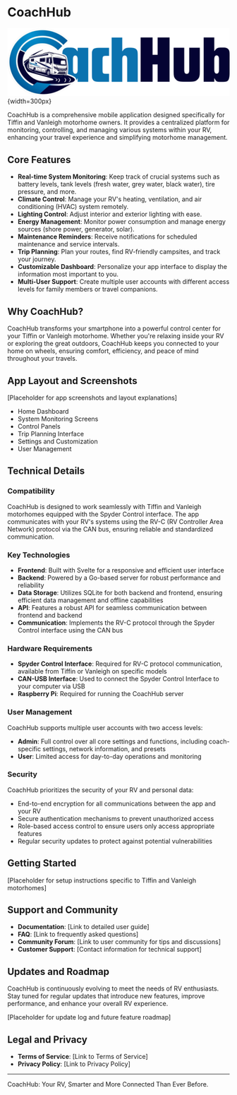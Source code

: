 # CoachHub

![CoachHub Logo](/assets/CoachHub-Logo/coachhub-logo-ImageLine.webp){width=300px}

CoachHub is a comprehensive mobile application designed specifically for Tiffin and Vanleigh motorhome owners. It provides a centralized platform for monitoring, controlling, and managing various systems within your RV, enhancing your travel experience and simplifying motorhome management.

## Core Features

- **Real-time System Monitoring**: Keep track of crucial systems such as battery levels, tank levels (fresh water, grey water, black water), tire pressure, and more.
- **Climate Control**: Manage your RV's heating, ventilation, and air conditioning (HVAC) system remotely.
- **Lighting Control**: Adjust interior and exterior lighting with ease.
- **Energy Management**: Monitor power consumption and manage energy sources (shore power, generator, solar).
- **Maintenance Reminders**: Receive notifications for scheduled maintenance and service intervals.
- **Trip Planning**: Plan your routes, find RV-friendly campsites, and track your journey.
- **Customizable Dashboard**: Personalize your app interface to display the information most important to you.
- **Multi-User Support**: Create multiple user accounts with different access levels for family members or travel companions.

## Why CoachHub?

CoachHub transforms your smartphone into a powerful control center for your Tiffin or Vanleigh motorhome. Whether you're relaxing inside your RV or exploring the great outdoors, CoachHub keeps you connected to your home on wheels, ensuring comfort, efficiency, and peace of mind throughout your travels.

## App Layout and Screenshots

[Placeholder for app screenshots and layout explanations]

- Home Dashboard
- System Monitoring Screens
- Control Panels
- Trip Planning Interface
- Settings and Customization
- User Management

## Technical Details

### Compatibility

CoachHub is designed to work seamlessly with Tiffin and Vanleigh motorhomes equipped with the Spyder Control interface. The app communicates with your RV's systems using the RV-C (RV Controller Area Network) protocol via the CAN bus, ensuring reliable and standardized communication.

### Key Technologies

- **Frontend**: Built with Svelte for a responsive and efficient user interface
- **Backend**: Powered by a Go-based server for robust performance and reliability
- **Data Storage**: Utilizes SQLite for both backend and frontend, ensuring efficient data management and offline capabilities
- **API**: Features a robust API for seamless communication between frontend and backend
- **Communication**: Implements the RV-C protocol through the Spyder Control interface using the CAN bus

### Hardware Requirements

- **Spyder Control Interface**: Required for RV-C protocol communication, available from Tiffin or Vanleigh on specific models
- **CAN-USB Interface**: Used to connect the Spyder Control Interface to your computer via USB
- **Raspberry Pi**: Required for running the CoachHub server

### User Management

CoachHub supports multiple user accounts with two access levels:

- **Admin**: Full control over all core settings and functions, including coach-specific settings, network information, and presets
- **User**: Limited access for day-to-day operations and monitoring

### Security

CoachHub prioritizes the security of your RV and personal data:

- End-to-end encryption for all communications between the app and your RV
- Secure authentication mechanisms to prevent unauthorized access
- Role-based access control to ensure users only access appropriate features
- Regular security updates to protect against potential vulnerabilities

## Getting Started

[Placeholder for setup instructions specific to Tiffin and Vanleigh motorhomes]

## Support and Community

- **Documentation**: [Link to detailed user guide]
- **FAQ**: [Link to frequently asked questions]
- **Community Forum**: [Link to user community for tips and discussions]
- **Customer Support**: [Contact information for technical support]

## Updates and Roadmap

CoachHub is continuously evolving to meet the needs of RV enthusiasts. Stay tuned for regular updates that introduce new features, improve performance, and enhance your overall RV experience.

[Placeholder for update log and future feature roadmap]

## Legal and Privacy

- **Terms of Service**: [Link to Terms of Service]
- **Privacy Policy**: [Link to Privacy Policy]

---

CoachHub: Your RV, Smarter and More Connected Than Ever Before.

